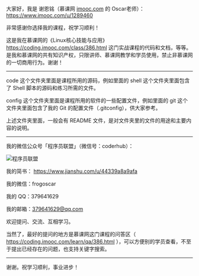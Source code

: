 大家好，我是 谢恩铭（慕课网 [imooc.com](https://www.imooc.com) 的 Oscar老师）：
https://www.imooc.com/u/1289460

非常感谢你选择我的课程，祝学习顺利！

这是我在慕课网的《Linux核心技能与应用》https://coding.imooc.com/class/386.html 这门实战课程的代码和文档，等等。是我和慕课网的共有知识产权，只限讲师、慕课网教学和学员使用，禁止非慕课网的一切商用行为。谢谢！

***

code 这个文件夹里面是课程所用的源码，例如里面的 shell 这个文件夹里面包含了 Shell 脚本的源码和练习所需的文件。

config 这个文件夹里面是课程所用的软件的一些配置文件，例如里面的 git 这个文件夹里面包含了我的 Git 的配置文件（.gitconfig），供大家参考。

上述文件夹里面，一般会有 README 文件，是对文件夹里的文件的用途和主要内容的说明。

***

我的微信公众号「程序员联盟」（微信号：coderhub）：

![程序员联盟](https://raw.githubusercontent.com/frogoscar/coderhub/master/qrcode.jpg)

我的简书：
https://www.jianshu.com/u/44339a8a9afa

我的微信：frogoscar

我的 QQ：379641629

我的邮箱：379641629@qq.com

欢迎提问、交流、互相学习。

当然了，最好的提问的地方是慕课网这门课程的问答区（ https://coding.imooc.com/learn/qa/386.html ），可以方便别的学员查看，不至于提出已经存在的问题，也支持关键字搜索。

***

谢谢。祝学习顺利，事业进步！